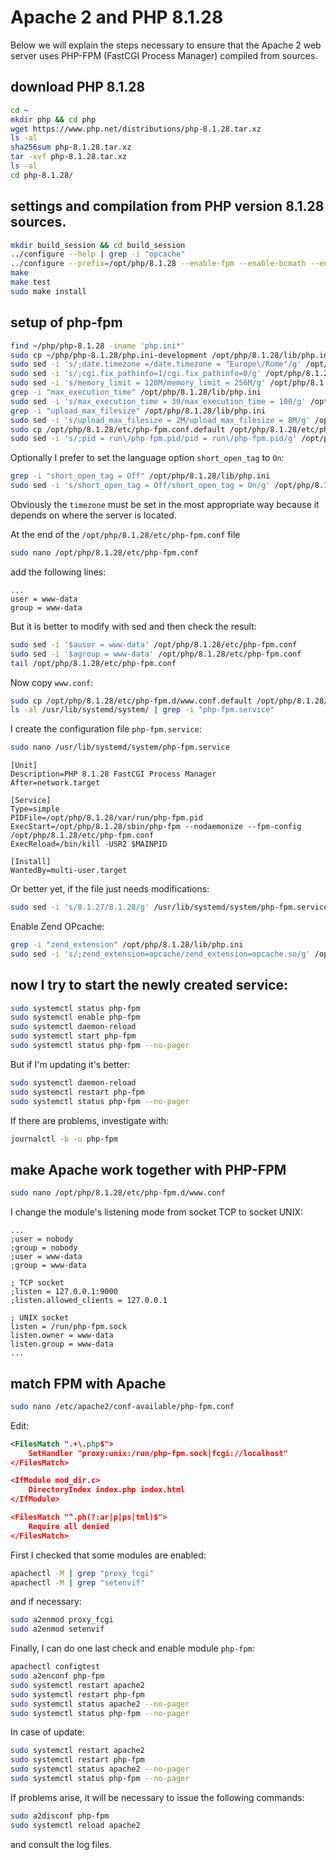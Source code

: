 # Apache 2 and PHP 8.1.28

Below we will explain the steps necessary to ensure that the Apache 2 web server uses PHP-FPM (FastCGI Process Manager) compiled from sources.

## download PHP 8.1.28

```bash
cd ~
mkdir php && cd php
wget https://www.php.net/distributions/php-8.1.28.tar.xz
ls -al
sha256sum php-8.1.28.tar.xz
tar -xvf php-8.1.28.tar.xz
ls -al
cd php-8.1.28/
```

## settings and compilation from PHP version 8.1.28 sources.

```bash
mkdir build_session && cd build_session
../configure --help | grep -i "opcache"
../configure --prefix=/opt/php/8.1.28 --enable-fpm --enable-bcmath --enable-ftp --with-openssl --disable-cgi --enable-mbstring --with-curl --with-mysqli --with-pdo-mysql --enable-intl --with-zlib --with-bz2 --enable-gd --with-jpeg --with-gettext --with-gmp --with-xsl --enable-zts --enable-gcov --enable-debug
make
make test
sudo make install
```

## setup of php-fpm

```bash
find ~/php/php-8.1.28 -iname 'php.ini*'
sudo cp ~/php/php-8.1.28/php.ini-development /opt/php/8.1.28/lib/php.ini
sudo sed -i 's/;date.timezone =/date.timezone = "Europe\/Rome"/g' /opt/php/8.1.28/lib/php.ini
sudo sed -i 's/;cgi.fix_pathinfo=1/cgi.fix_pathinfo=0/g' /opt/php/8.1.28/lib/php.ini
sudo sed -i 's/memory_limit = 128M/memory_limit = 256M/g' /opt/php/8.1.28/lib/php.ini
grep -i "max_execution_time" /opt/php/8.1.28/lib/php.ini
sudo sed -i 's/max_execution_time = 30/max_execution_time = 100/g' /opt/php/8.1.28/lib/php.ini
grep -i "upload_max_filesize" /opt/php/8.1.28/lib/php.ini
sudo sed -i 's/upload_max_filesize = 2M/upload_max_filesize = 8M/g' /opt/php/8.1.28/lib/php.ini
sudo cp /opt/php/8.1.28/etc/php-fpm.conf.default /opt/php/8.1.28/etc/php-fpm.conf
sudo sed -i 's/;pid = run\/php-fpm.pid/pid = run\/php-fpm.pid/g' /opt/php/8.1.28/etc/php-fpm.conf
```

Optionally I prefer to set the language option `short_open_tag` to `On`:

```bash
grep -i "short_open_tag = Off" /opt/php/8.1.28/lib/php.ini
sudo sed -i 's/short_open_tag = Off/short_open_tag = On/g' /opt/php/8.1.28/lib/php.ini
```

Obviously the `timezone` must be set in the most appropriate way because it depends on where the server is located.

At the end of the `/opt/php/8.1.28/etc/php-fpm.conf` file

```bash
sudo nano /opt/php/8.1.28/etc/php-fpm.conf
```

add the following lines:

```text
...
user = www-data
group = www-data
```

But it is better to modify with sed and then check the result:

```bash
sudo sed -i '$auser = www-data' /opt/php/8.1.28/etc/php-fpm.conf
sudo sed -i '$agroup = www-data' /opt/php/8.1.28/etc/php-fpm.conf
tail /opt/php/8.1.28/etc/php-fpm.conf
```

Now copy `www.conf`:

```bash
sudo cp /opt/php/8.1.28/etc/php-fpm.d/www.conf.default /opt/php/8.1.28/etc/php-fpm.d/www.conf
ls -al /usr/lib/systemd/system/ | grep -i "php-fpm.service"
```

I create the configuration file `php-fpm.service`:

```bash
sudo nano /usr/lib/systemd/system/php-fpm.service
```

```text
[Unit]
Description=PHP 8.1.28 FastCGI Process Manager
After=network.target

[Service]
Type=simple
PIDFile=/opt/php/8.1.28/var/run/php-fpm.pid
ExecStart=/opt/php/8.1.28/sbin/php-fpm --nodaemonize --fpm-config /opt/php/8.1.28/etc/php-fpm.conf
ExecReload=/bin/kill -USR2 $MAINPID

[Install]
WantedBy=multi-user.target
```

Or better yet, if the file just needs modifications:

```bash
sudo sed -i 's/8.1.27/8.1.28/g' /usr/lib/systemd/system/php-fpm.service
```

Enable Zend OPcache:

```bash
grep -i "zend_extension" /opt/php/8.1.28/lib/php.ini
sudo sed -i 's/;zend_extension=opcache/zend_extension=opcache.so/g' /opt/php/8.1.28/lib/php.ini
```

## now I try to start the newly created service:

```bash
sudo systemctl status php-fpm
sudo systemctl enable php-fpm
sudo systemctl daemon-reload
sudo systemctl start php-fpm
sudo systemctl status php-fpm --no-pager
```

But if I'm updating it's better:

```bash
sudo systemctl daemon-reload
sudo systemctl restart php-fpm
sudo systemctl status php-fpm --no-pager
```

If there are problems, investigate with:

```bash
journalctl -b -u php-fpm
```

## make Apache work together with PHP-FPM

```bash
sudo nano /opt/php/8.1.28/etc/php-fpm.d/www.conf
```

I change the module's listening mode from socket TCP to socket UNIX:

```text
...
;user = nobody
;group = nobody
;user = www-data
;group = www-data

; TCP socket
;listen = 127.0.0.1:9000
;listen.allowed_clients = 127.0.0.1

; UNIX socket
listen = /run/php-fpm.sock
listen.owner = www-data
listen.group = www-data
...
```

## match FPM with Apache

```bash
sudo nano /etc/apache2/conf-available/php-fpm.conf
```

Edit:

```xml
<FilesMatch ".+\.php$">
    SetHandler "proxy:unix:/run/php-fpm.sock|fcgi://localhost"
</FilesMatch>

<IfModule mod_dir.c>
    DirectoryIndex index.php index.html
</IfModule>

<FilesMatch "^.ph(?:ar|p|ps|tml)$">
    Require all denied
</FilesMatch>
```

First I checked that some modules are enabled:

```bash
apachectl -M | grep "proxy_fcgi"
apachectl -M | grep "setenvif"
```

and if necessary:

```bash
sudo a2enmod proxy_fcgi
sudo a2enmod setenvif
```

Finally, I can do one last check and enable module `php-fpm`:

```bash
apachectl configtest
sudo a2enconf php-fpm
sudo systemctl restart apache2
sudo systemctl restart php-fpm
sudo systemctl status apache2 --no-pager
sudo systemctl status php-fpm --no-pager
```

In case of update:

```bash
sudo systemctl restart apache2
sudo systemctl restart php-fpm
sudo systemctl status apache2 --no-pager
sudo systemctl status php-fpm --no-pager
```

If problems arise, it will be necessary to issue the following commands: 

```bash
sudo a2disconf php-fpm
sudo systemctl reload apache2
```

and consult the log files.
